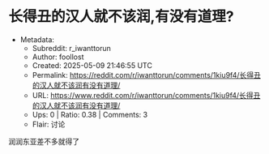 # 长得丑的汉人就不该润,有没有道理?

- Metadata:
  - Subreddit: r_iwanttorun
  - Author: foollost
  - Created: 2025-05-09 21:46:55 UTC
  - Permalink: https://reddit.com/r/iwanttorun/comments/1kiu9f4/长得丑的汉人就不该润有没有道理/
  - URL: https://www.reddit.com/r/iwanttorun/comments/1kiu9f4/长得丑的汉人就不该润有没有道理/
  - Ups: 0 | Ratio: 0.38 | Comments: 3
  - Flair: 讨论


润润东亚差不多就得了

